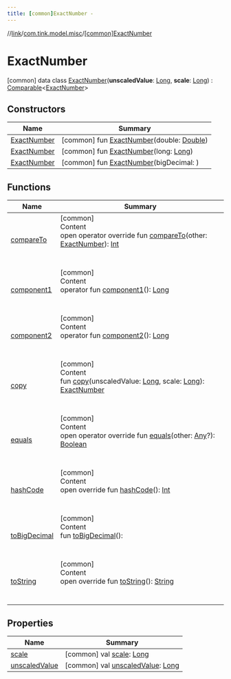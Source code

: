 ```yaml
---
title: [common]ExactNumber -
---
```

//[link](../../index.md)/[com.tink.model.misc](../index.md)/[[common]ExactNumber](index.md)



# ExactNumber  
 [common] data class [ExactNumber](index.md)(**unscaledValue**: [Long](https://kotlinlang.org/api/latest/jvm/stdlib/kotlin/-long/index.html), **scale**: [Long](https://kotlinlang.org/api/latest/jvm/stdlib/kotlin/-long/index.html)) : [Comparable](https://kotlinlang.org/api/latest/jvm/stdlib/kotlin/-comparable/index.html)<[ExactNumber](index.md)>    


## Constructors  
  
|  Name|  Summary| 
|---|---|
| <a name="com.tink.model.misc/ExactNumber/ExactNumber/#kotlin.Double/PointingToDeclaration/"></a>[ExactNumber](-exact-number.md)| <a name="com.tink.model.misc/ExactNumber/ExactNumber/#kotlin.Double/PointingToDeclaration/"></a> [common] fun [ExactNumber](-exact-number.md)(double: [Double](https://kotlinlang.org/api/latest/jvm/stdlib/kotlin/-double/index.html))   <br>
| <a name="com.tink.model.misc/ExactNumber/ExactNumber/#kotlin.Long/PointingToDeclaration/"></a>[ExactNumber](-exact-number.md)| <a name="com.tink.model.misc/ExactNumber/ExactNumber/#kotlin.Long/PointingToDeclaration/"></a> [common] fun [ExactNumber](-exact-number.md)(long: [Long](https://kotlinlang.org/api/latest/jvm/stdlib/kotlin/-long/index.html))   <br>
| <a name="com.tink.model.misc/ExactNumber/ExactNumber/#/PointingToDeclaration/"></a>[ExactNumber](-exact-number.md)| <a name="com.tink.model.misc/ExactNumber/ExactNumber/#/PointingToDeclaration/"></a> [common] fun [ExactNumber](-exact-number.md)(bigDecimal: <ERROR CLASS>)   <br>


## Functions  
  
|  Name|  Summary| 
|---|---|
| <a name="com.tink.model.misc/ExactNumber/compareTo/#com.tink.model.misc.ExactNumber/PointingToDeclaration/"></a>[compareTo](compare-to.md)| <a name="com.tink.model.misc/ExactNumber/compareTo/#com.tink.model.misc.ExactNumber/PointingToDeclaration/"></a>[common]  <br>Content  <br>open operator override fun [compareTo](compare-to.md)(other: [ExactNumber](index.md)): [Int](https://kotlinlang.org/api/latest/jvm/stdlib/kotlin/-int/index.html)  <br><br><br>
| <a name="com.tink.model.misc/ExactNumber/component1/#/PointingToDeclaration/"></a>[component1](component1.md)| <a name="com.tink.model.misc/ExactNumber/component1/#/PointingToDeclaration/"></a>[common]  <br>Content  <br>operator fun [component1](component1.md)(): [Long](https://kotlinlang.org/api/latest/jvm/stdlib/kotlin/-long/index.html)  <br><br><br>
| <a name="com.tink.model.misc/ExactNumber/component2/#/PointingToDeclaration/"></a>[component2](component2.md)| <a name="com.tink.model.misc/ExactNumber/component2/#/PointingToDeclaration/"></a>[common]  <br>Content  <br>operator fun [component2](component2.md)(): [Long](https://kotlinlang.org/api/latest/jvm/stdlib/kotlin/-long/index.html)  <br><br><br>
| <a name="com.tink.model.misc/ExactNumber/copy/#kotlin.Long#kotlin.Long/PointingToDeclaration/"></a>[copy](copy.md)| <a name="com.tink.model.misc/ExactNumber/copy/#kotlin.Long#kotlin.Long/PointingToDeclaration/"></a>[common]  <br>Content  <br>fun [copy](copy.md)(unscaledValue: [Long](https://kotlinlang.org/api/latest/jvm/stdlib/kotlin/-long/index.html), scale: [Long](https://kotlinlang.org/api/latest/jvm/stdlib/kotlin/-long/index.html)): [ExactNumber](index.md)  <br><br><br>
| <a name="kotlin/Any/equals/#kotlin.Any?/PointingToDeclaration/"></a>[equals](../../com.tink.service.user/[common]-user-profile-service-impl/index.md#%5Bkotlin%2FAny%2Fequals%2F%23kotlin.Any%3F%2FPointingToDeclaration%2F%5D%2FFunctions%2F1647702525)| <a name="kotlin/Any/equals/#kotlin.Any?/PointingToDeclaration/"></a>[common]  <br>Content  <br>open operator override fun [equals](../../com.tink.service.user/[common]-user-profile-service-impl/index.md#%5Bkotlin%2FAny%2Fequals%2F%23kotlin.Any%3F%2FPointingToDeclaration%2F%5D%2FFunctions%2F1647702525)(other: [Any](https://kotlinlang.org/api/latest/jvm/stdlib/kotlin/-any/index.html)?): [Boolean](https://kotlinlang.org/api/latest/jvm/stdlib/kotlin/-boolean/index.html)  <br><br><br>
| <a name="kotlin/Any/hashCode/#/PointingToDeclaration/"></a>[hashCode](../../com.tink.service.user/[common]-user-profile-service-impl/index.md#%5Bkotlin%2FAny%2FhashCode%2F%23%2FPointingToDeclaration%2F%5D%2FFunctions%2F1647702525)| <a name="kotlin/Any/hashCode/#/PointingToDeclaration/"></a>[common]  <br>Content  <br>open override fun [hashCode](../../com.tink.service.user/[common]-user-profile-service-impl/index.md#%5Bkotlin%2FAny%2FhashCode%2F%23%2FPointingToDeclaration%2F%5D%2FFunctions%2F1647702525)(): [Int](https://kotlinlang.org/api/latest/jvm/stdlib/kotlin/-int/index.html)  <br><br><br>
| <a name="com.tink.model.misc/ExactNumber/toBigDecimal/#/PointingToDeclaration/"></a>[toBigDecimal](to-big-decimal.md)| <a name="com.tink.model.misc/ExactNumber/toBigDecimal/#/PointingToDeclaration/"></a>[common]  <br>Content  <br>fun [toBigDecimal](to-big-decimal.md)(): <ERROR CLASS>  <br><br><br>
| <a name="kotlin/Any/toString/#/PointingToDeclaration/"></a>[toString](../../com.tink.service.user/[common]-user-profile-service-impl/index.md#%5Bkotlin%2FAny%2FtoString%2F%23%2FPointingToDeclaration%2F%5D%2FFunctions%2F1647702525)| <a name="kotlin/Any/toString/#/PointingToDeclaration/"></a>[common]  <br>Content  <br>open override fun [toString](../../com.tink.service.user/[common]-user-profile-service-impl/index.md#%5Bkotlin%2FAny%2FtoString%2F%23%2FPointingToDeclaration%2F%5D%2FFunctions%2F1647702525)(): [String](https://kotlinlang.org/api/latest/jvm/stdlib/kotlin/-string/index.html)  <br><br><br>


## Properties  
  
|  Name|  Summary| 
|---|---|
| <a name="com.tink.model.misc/ExactNumber/scale/#/PointingToDeclaration/"></a>[scale](scale.md)| <a name="com.tink.model.misc/ExactNumber/scale/#/PointingToDeclaration/"></a> [common] val [scale](scale.md): [Long](https://kotlinlang.org/api/latest/jvm/stdlib/kotlin/-long/index.html)   <br>
| <a name="com.tink.model.misc/ExactNumber/unscaledValue/#/PointingToDeclaration/"></a>[unscaledValue](unscaled-value.md)| <a name="com.tink.model.misc/ExactNumber/unscaledValue/#/PointingToDeclaration/"></a> [common] val [unscaledValue](unscaled-value.md): [Long](https://kotlinlang.org/api/latest/jvm/stdlib/kotlin/-long/index.html)   <br>

